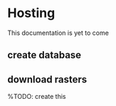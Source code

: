 # Hosting

This documentation is yet to come

## create database

## download rasters

%TODO: create this